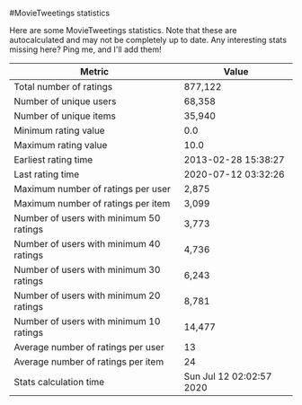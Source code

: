 #MovieTweetings statistics

Here are some MovieTweetings statistics. Note that these are autocalculated and may not be completely up to date. Any interesting stats missing here? Ping me, and I'll add them!

Metric | Value
--- | ---
Total number of ratings                 | 877,122
Number of unique users                  | 68,358
Number of unique items                  | 35,940
Minimum rating value                    | 0.0
Maximum rating value                    | 10.0
Earliest rating time                    | 2013-02-28 15:38:27
Last rating time                        | 2020-07-12 03:32:26
Maximum number of ratings per user      | 2,875
Maximum number of ratings per item      | 3,099
Number of users with minimum 50 ratings | 3,773
Number of users with minimum 40 ratings | 4,736
Number of users with minimum 30 ratings | 6,243
Number of users with minimum 20 ratings | 8,781
Number of users with minimum 10 ratings | 14,477
Average number of ratings per user      | 13
Average number of ratings per item      | 24
Stats calculation time                  | Sun Jul 12 02:02:57 2020

